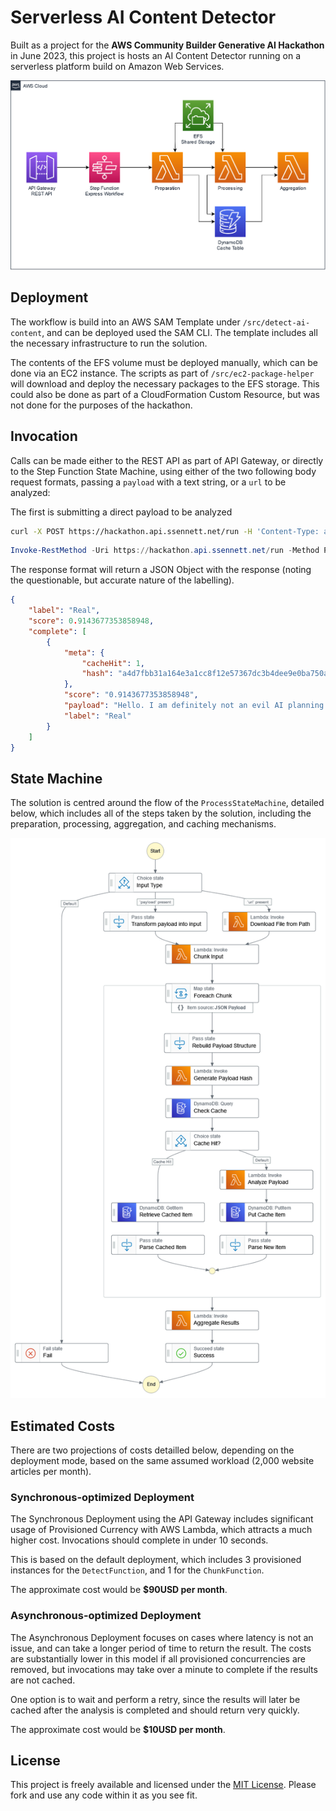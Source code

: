 # Serverless AI Content Detector

Built as a project for the **AWS Community Builder Generative AI Hackathon** in June 2023, this project is hosts an AI Content Detector running on a serverless platform build on Amazon Web Services.

![Architecture Diagram for Solution](docs/architecture.jpg)

## Deployment

The workflow is build into an AWS SAM Template under `/src/detect-ai-content`, and can be deployed used the SAM CLI. The template includes all the necessary infrastructure to run the solution.

The contents of the EFS volume must be deployed manually, which can be done via an EC2 instance. The scripts as part of `/src/ec2-package-helper` will download and deploy the necessary packages to the EFS storage. This could also be done as part of a CloudFormation Custom Resource, but was not done for the purposes of the hackathon.

## Invocation

Calls can be made either to the REST API as part of API Gateway, or directly to the Step Function State Machine, using either of the two following body request formats, passing a `payload` with a text string, or a `url` to be analyzed:

The first is submitting a direct payload to be analyzed

```bash
curl -X POST https://hackathon.api.ssennett.net/run -H 'Content-Type: application/json' -d '{"payload": "Hello. I am definitely not an evil AI planning to take over the world. [play human-laugh.mp3]"}'
```

```powershell
Invoke-RestMethod -Uri https://hackathon.api.ssennett.net/run -Method POST -ContentType "application/json" -Body '{"payload": "Hello. I am definitely not an evil AI planning to take over the world. [play human-laugh.mp3]"}'
```

The response format will return a JSON Object with the response (noting the questionable, but accurate nature of the labelling).

```json
{
    "label": "Real",
    "score": 0.9143677353858948,
    "complete": [
        {
            "meta": {
                "cacheHit": 1,
                "hash": "a4d7fbb31a164e3a1cc8f12e57367dc3b4dee9e0ba750a04782db51f8a356d9e"
            },
            "score": "0.9143677353858948",
            "payload": "Hello. I am definitely not an evil AI planning to take over the world. [play human-laugh.mp3] ",
            "label": "Real"
        }
    ]
}
```

## State Machine

The solution is centred around the flow of the `ProcessStateMachine`, detailed below, which includes all of the steps taken by the solution, including the preparation, processing, aggregation, and caching mechanisms.

![State Machine Workflow Diagram](docs/statemachine.png)

## Estimated Costs

There are two projections of costs detailled below, depending on the deployment mode, based on the same assumed workload (2,000 website articles per month).

### Synchronous-optimized Deployment

The Synchronous Deployment using the API Gateway includes significant usage of Provisioned Currency with AWS Lambda, which attracts a much higher cost. Invocations should complete in under 10 seconds.

This is based on the default deployment, which includes 3 provisioned instances for the `DetectFunction`, and 1 for the `ChunkFunction`.

The approximate cost would be **$90USD per month**.

### Asynchronous-optimized Deployment

The Asynchronous Deployment focuses on cases where latency is not an issue, and can take a longer period of time to return the result. The costs are substantially lower in this model if all provisioned concurrencies are removed, but invocations may take over a minute to complete if the results are not cached.

One option is to wait and perform a retry, since the results will later be cached after the analysis is completed and should return very quickly.

The approximate cost would be **$10USD per month**.

## License

This project is freely available and licensed under the [MIT License](LICENSE). Please fork and use any code within it as you see fit.